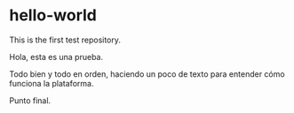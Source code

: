 # hello-world
This is the first test repository.

Hola, esta es una prueba.

Todo bien y todo en orden, haciendo un poco de texto para entender cómo funciona la plataforma.

Punto final.
